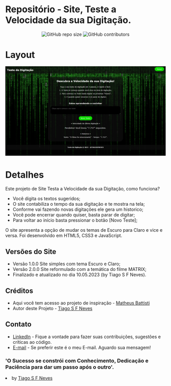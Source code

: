 # Repositório - Site, Teste a Velocidade da sua Digitação.

<p align="center">
    <img src="https://img.shields.io/github/repo-size/tiagosfneves/siteTesteSuaDigitacao?style=flat-square" alt="GitHub repo size" />
    <img src="https://img.shields.io/github/contributors/tiagosfneves/siteTesteSuaDigitacao?style=flat-square" alt="GitHub contributors" />

# Layout
<img src="https://raw.githubusercontent.com/tiagosfneves/siteTesteSuaDigitacao/main/imgMeuProjetoFinal/meuTemaEscuro-2.jpg" alt="Página final tema escuro" />

# Detalhes
Este projeto de Site Testa a Velocidade da sua Digitação, como funciona?
- Você digita os textos sugeridos;
- O site contabiliza o tempo da sua digitação e te mostra na tela;
- Conforme vai fazendo novas digitações ele gera um historico;
- Você pode encerrar quando quiser, basta parar de digitar;
- Para voltar ao início basta pressionar o botão [Novo Teste];

O site apresenta a opção de mudar os temas de Escuro para Claro e vice e versa.
Foi desenvolvido em HTML5, CSS3 e JavaScript.


## Versões do Site
- Versão 1.0.0 Site simples com tema Escuro e Claro;
- Versão 2.0.0 Site reformulado com a temática do filme MATRIX;
- Finalizado e atualizado no dia 10.05.2023 (by Tiago S F Neves).


<h2>Créditos</h2>
<ul>
    <li>Aqui você tem acesso ao projeto de inspiração - <a href="https://www.youtube.com/watch?v=MOsJdRmQoko">Matheus Battisti</a></li>
    <li>Autor deste Projeto - <a href="https://github.com/tiagosfneves">Tiago S F Neves</a></li>
</ul>

<h2>Contato</h2>
<ul>
    <li><a href="https://linkedin.com/in/tiagosfneves">LinkedIn</a> - Fique a vontade para fazer suas contribuições, sugestões e críticas ao código.</li>
    <li><a href="mailto:tiagonevestec@gmail.com">E-mail</a> - Se preferir este é o meu E-mail. Aguardo sua mensagem!</li>
</ul>

### 'O Sucesso se constrói com Conhecimento, Dedicação e Paciência para dar um passo após o outro'.
<li>by <a href="https://github.com/tiagosfneves">Tiago S F Neves</a>
